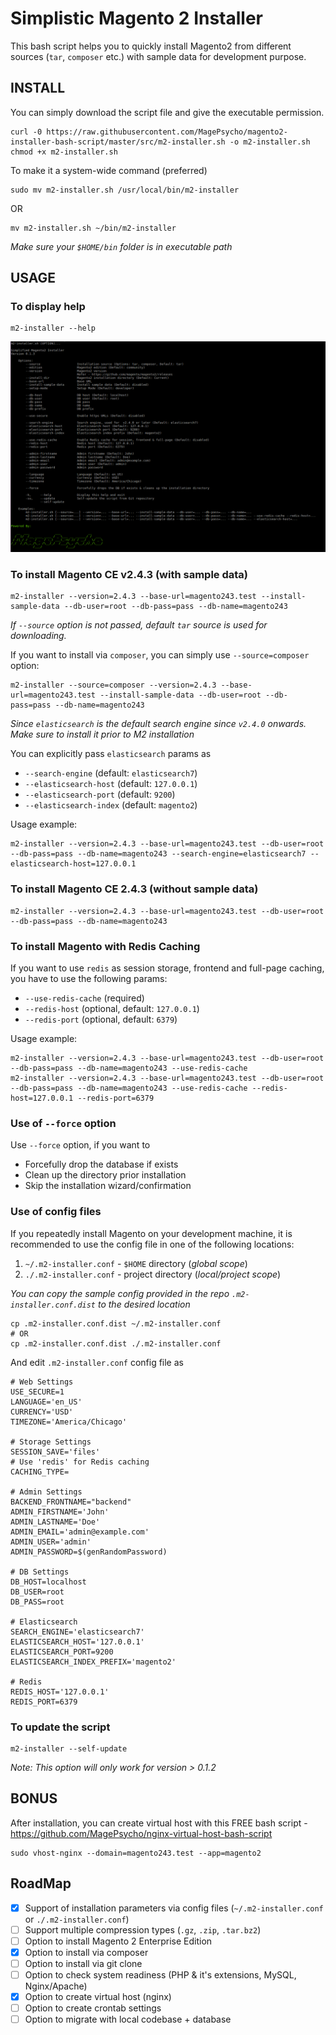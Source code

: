 # Simplistic Magento 2 Installer

This bash script helps you to quickly install Magento2 from different sources (`tar`, `composer` etc.) with sample data for development purpose.

## INSTALL
You can simply download the script file and give the executable permission.
```
curl -0 https://raw.githubusercontent.com/MagePsycho/magento2-installer-bash-script/master/src/m2-installer.sh -o m2-installer.sh
chmod +x m2-installer.sh
```

To make it a system-wide command (preferred)
```
sudo mv m2-installer.sh /usr/local/bin/m2-installer
```
OR
```
mv m2-installer.sh ~/bin/m2-installer
```
*Make sure your `$HOME/bin` folder is in executable path*

## USAGE
### To display help
```
m2-installer --help
```

![Magento 2 Installer Help](https://github.com/MagePsycho/magento2-installer-bash-script/raw/master/docs/magento2-installer-bash-script-help-v0.1.3.png "Magento2 Installer Help")

### To install Magento CE v2.4.3 (with sample data)
```
m2-installer --version=2.4.3 --base-url=magento243.test --install-sample-data --db-user=root --db-pass=pass --db-name=magento243
```

*If `--source` option is not passed, default `tar` source is used for downloading.*  

If you want to install via `composer`, you can simply use `--source=composer` option:
```
m2-installer --source=composer --version=2.4.3 --base-url=magento243.test --install-sample-data --db-user=root --db-pass=pass --db-name=magento243
```

*Since `elasticsearch` is the default search engine since `v2.4.0` onwards. Make sure to install it prior to M2 installation*  

You can explicitly pass `elasticsearch` params as
- `--search-engine` (default: `elasticsearch7`)
- `--elasticsearch-host` (default: `127.0.0.1`)
- `--elasticsearch-port` (default: `9200`)
- `--elasticsearch-index` (default: `magento2`)

Usage example:
```
m2-installer --version=2.4.3 --base-url=magento243.test --db-user=root --db-pass=pass --db-name=magento243 --search-engine=elasticsearch7 --elasticsearch-host=127.0.0.1
```

### To install Magento CE 2.4.3 (without sample data)
```
m2-installer --version=2.4.3 --base-url=magento243.test --db-user=root --db-pass=pass --db-name=magento243
```

### To install Magento with Redis Caching
If you want to use `redis` as session storage, frontend and full-page caching, you have to use the following params:
- `--use-redis-cache` (required)
- `--redis-host` (optional, default: `127.0.0.1`)
- `--redis-port` (optional, default: `6379`)

Usage example:
```
m2-installer --version=2.4.3 --base-url=magento243.test --db-user=root --db-pass=pass --db-name=magento243 --use-redis-cache
m2-installer --version=2.4.3 --base-url=magento243.test --db-user=root --db-pass=pass --db-name=magento243 --use-redis-cache --redis-host=127.0.0.1 --redis-port=6379
```

### Use of `--force` option
Use `--force` option, if you want to
- Forcefully drop the database if exists 
- Clean up the directory prior installation
- Skip the installation wizard/confirmation

### Use of config files 
If you repeatedly install Magento on your development machine, it is recommended to use the config file in one of the following locations:
1. `~/.m2-installer.conf` - `$HOME` directory (*global scope*)
1. `./.m2-installer.conf` - project directory (*local/project scope*)

*You can copy the sample config provided in the repo `.m2-installer.conf.dist` to the desired location*
```
cp .m2-installer.conf.dist ~/.m2-installer.conf
# OR
cp .m2-installer.conf.dist ./.m2-installer.conf
```


And edit `.m2-installer.conf` config file as
```
# Web Settings
USE_SECURE=1
LANGUAGE='en_US'
CURRENCY='USD'
TIMEZONE='America/Chicago'

# Storage Settings
SESSION_SAVE='files'
# Use 'redis' for Redis caching
CACHING_TYPE=

# Admin Settings
BACKEND_FRONTNAME="backend"
ADMIN_FIRSTNAME='John'
ADMIN_LASTNAME='Doe'
ADMIN_EMAIL='admin@example.com'
ADMIN_USER='admin'
ADMIN_PASSWORD=$(genRandomPassword)

# DB Settings
DB_HOST=localhost
DB_USER=root
DB_PASS=root

# Elasticsearch
SEARCH_ENGINE='elasticsearch7'
ELASTICSEARCH_HOST='127.0.0.1'
ELASTICSEARCH_PORT=9200
ELASTICSEARCH_INDEX_PREFIX='magento2'

# Redis
REDIS_HOST='127.0.0.1'
REDIS_PORT=6379
```

### To update the script
```
m2-installer --self-update
```
*Note: This option will only work for version > 0.1.2*

## BONUS
After installation, you can create virtual host with this FREE bash script - 
https://github.com/MagePsycho/nginx-virtual-host-bash-script
```
sudo vhost-nginx --domain=magento243.test --app=magento2
```

## RoadMap
 - [X] Support of installation parameters via config files (`~/.m2-installer.conf` or `./.m2-installer.conf`)
 - [ ] Support multiple compression types (`.gz`, `.zip`, `.tar.bz2`)
 - [ ] Option to install Magento 2 Enterprise Edition
 - [X] Option to install via composer
 - [ ] Option to install via git clone
 - [ ] Option to check system readiness (PHP & it's extensions, MySQL, Nginx/Apache)
 - [X] Option to create virtual host (nginx)
 - [ ] Option to create crontab settings
 - [ ] Option to migrate with local codebase + database
